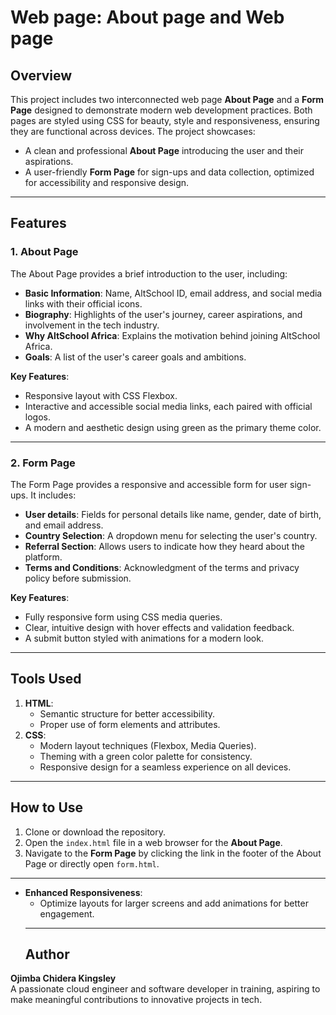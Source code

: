# Web page: About page and Web page
## Overview
This project includes two interconnected web page **About Page** and a **Form Page** designed to demonstrate modern web development practices. Both pages are styled using CSS for beauty, style and responsiveness, ensuring they are functional across devices.
The project showcases:
- A clean and professional **About Page** introducing the user and their aspirations.
- A user-friendly **Form Page** for sign-ups and data collection, optimized for accessibility and responsive design.
---

## Features
### 1. **About Page**
The About Page provides a brief introduction to the user, including:
- **Basic Information**: Name, AltSchool ID, email address, and social media links with their official icons.
- **Biography**: Highlights of the user's journey, career aspirations, and involvement in the tech industry.
- **Why AltSchool Africa**: Explains the motivation behind joining AltSchool Africa.
- **Goals**: A list of the user's career goals and ambitions.

**Key Features**:
- Responsive layout with CSS Flexbox.
- Interactive and accessible social media links, each paired with official logos.
- A modern and aesthetic design using green as the primary theme color.
---

### 2. **Form Page**
The Form Page provides a responsive and accessible form for user sign-ups. It includes:
- **User details**: Fields for personal details like name, gender, date of birth, and email address.
- **Country Selection**: A dropdown menu for selecting the user's country.
- **Referral Section**: Allows users to indicate how they heard about the platform.
- **Terms and Conditions**: Acknowledgment of the terms and privacy policy before submission.

**Key Features**:
- Fully responsive form using CSS media queries.
- Clear, intuitive design with hover effects and validation feedback.
- A submit button styled with animations for a modern look.

---

## Tools Used
1. **HTML**:
   - Semantic structure for better accessibility.
   - Proper use of form elements and attributes.
2. **CSS**:
   - Modern layout techniques (Flexbox, Media Queries).
   - Theming with a green color palette for consistency.
   - Responsive design for a seamless experience on all devices.
---

## How to Use
1. Clone or download the repository.
2. Open the `index.html` file in a web browser for the **About Page**.
3. Navigate to the **Form Page** by clicking the link in the footer of the About Page or directly open `form.html`.
---
- **Enhanced Responsiveness**:
  - Optimize layouts for larger screens and add animations for better engagement.
  ---
  ## Author
**Ojimba Chidera Kingsley**  
A passionate cloud engineer and software developer in training, aspiring to make meaningful contributions to innovative projects in tech.




